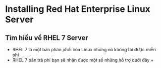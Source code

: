 # Installing Red Hat Enterprise Linux Server

## Tìm hiểu về RHEL 7 Server

- RHEL 7 là một bản phân phối của Linux nhưng nó không tải được miễn phí 
- RHEL 7 bản trả phí bạn sẽ nhận được một số những hỗ trợ dưới đây
  + 

